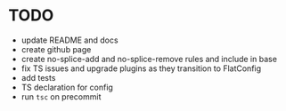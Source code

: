 # TODO

- update README and docs
- create github page
- create no-splice-add and no-splice-remove rules and include in base
- fix TS issues and upgrade plugins as they transition to FlatConfig
- add tests
- TS declaration for config
- run `tsc` on precommit
